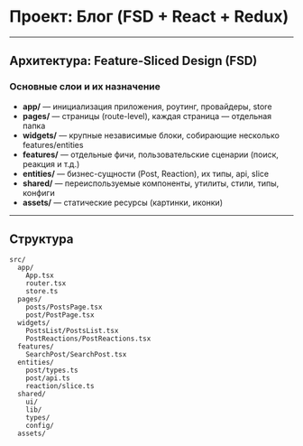 # Проект: Блог (FSD + React + Redux)
---
## Архитектура: Feature-Sliced Design (FSD)

### Основные слои и их назначение

- **app/** — инициализация приложения, роутинг, провайдеры, store
- **pages/** — страницы (route-level), каждая страница — отдельная папка
- **widgets/** — крупные независимые блоки, собирающие несколько features/entities
- **features/** — отдельные фичи, пользовательские сценарии (поиск, реакция и т.д.)
- **entities/** — бизнес-сущности (Post, Reaction), их типы, api, slice
- **shared/** — переиспользуемые компоненты, утилиты, стили, типы, конфиги
- **assets/** — статические ресурсы (картинки, иконки)

---

## Структура

```
src/
  app/
    App.tsx
    router.tsx
    store.ts
  pages/
    posts/PostsPage.tsx
    post/PostPage.tsx
  widgets/
    PostsList/PostsList.tsx
    PostReactions/PostReactions.tsx
  features/
    SearchPost/SearchPost.tsx
  entities/
    post/types.ts
    post/api.ts
    reaction/slice.ts
  shared/
    ui/
    lib/
    types/
    config/
  assets/
```

